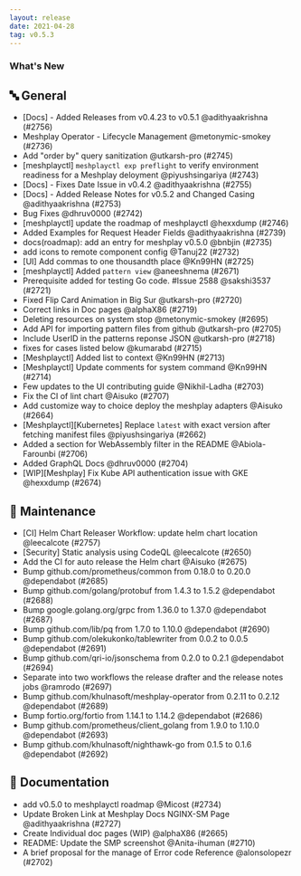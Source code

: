```yaml
---
layout: release
date: 2021-04-28
tag: v0.5.3
---
```


### What's New

## 🔤 General
- [Docs] - Added Releases from v0.4.23 to v0.5.1 @adithyaakrishna (#2756)
- Meshplay Operator - Lifecycle Management @metonymic-smokey (#2736)
- Add "order by" query sanitization @utkarsh-pro (#2745)
- [meshplayctl] `meshplayctl exp preflight` to verify environment readiness for a Meshplay deloyment @piyushsingariya (#2743)
- [Docs] - Fixes Date Issue in v0.4.2 @adithyaakrishna (#2755)
- [Docs] - Added Release Notes for v0.5.2 and Changed Casing @adithyaakrishna (#2753)
- Bug Fixes @dhruv0000 (#2742)
- [meshplayctl] update the roadmap of meshplayctl @hexxdump (#2746)
- Added Examples for Request Header Fields @adithyaakrishna (#2739)
- docs(roadmap): add an entry for meshplay v0.5.0 @bnbjin (#2735)
- add icons to remote component config  @Tanuj22 (#2732)
- [UI] Add commas to one thousandth place @Kn99HN (#2725)
- [meshplayctl] Added `pattern view` @aneeshnema (#2671)
- Prerequisite added for testing Go code. #Issue 2588 @sakshi3537 (#2721)
- Fixed Flip Card Animation in Big Sur @utkarsh-pro (#2720)
- Correct links in Doc pages @alphaX86 (#2719)
- Deleting resources on system stop @metonymic-smokey (#2695)
- Add API for importing pattern files from github @utkarsh-pro (#2705)
- Include UserID in the patterns reponse JSON @utkarsh-pro (#2718)
- fixes for cases listed below @kumarabd (#2715)
- [Meshplayctl] Added list to context @Kn99HN (#2713)
- [Meshplayctl] Update comments for system command @Kn99HN (#2714)
- Few updates to the UI contributing guide @Nikhil-Ladha (#2703)
- Fix the CI of lint chart @Aisuko (#2707)
- Add customize way to choice deploy the meshplay adapters @Aisuko (#2664)
- [Meshplayctl][Kubernetes] Replace `latest` with exact version after fetching manifest files @piyushsingariya (#2662)
- Added a section for WebAssembly filter in the README @Abiola-Farounbi (#2706)
- Added GraphQL Docs @dhruv0000 (#2704)
- [WIP][Meshplay] Fix Kube API authentication issue with GKE @hexxdump (#2674)

## 🧰 Maintenance

- [CI] Helm Chart Releaser Workflow: update helm chart location @leecalcote (#2757)
- [Security] Static analysis using CodeQL @leecalcote (#2650)
- Add the CI for auto release the Helm chart @Aisuko (#2675)
- Bump github.com/prometheus/common from 0.18.0 to 0.20.0 @dependabot (#2685)
- Bump github.com/golang/protobuf from 1.4.3 to 1.5.2 @dependabot (#2688)
- Bump google.golang.org/grpc from 1.36.0 to 1.37.0 @dependabot (#2687)
- Bump github.com/lib/pq from 1.7.0 to 1.10.0 @dependabot (#2690)
- Bump github.com/olekukonko/tablewriter from 0.0.2 to 0.0.5 @dependabot (#2691)
- Bump github.com/qri-io/jsonschema from 0.2.0 to 0.2.1 @dependabot (#2694)
- Separate into two workflows the release drafter and the release notes jobs @ramrodo (#2697)
- Bump github.com/khulnasoft/meshplay-operator from 0.2.11 to 0.2.12 @dependabot (#2689)
- Bump fortio.org/fortio from 1.14.1 to 1.14.2 @dependabot (#2686)
- Bump github.com/prometheus/client_golang from 1.9.0 to 1.10.0 @dependabot (#2693)
- Bump github.com/khulnasoft/nighthawk-go from 0.1.5 to 0.1.6 @dependabot (#2692)

## 📖 Documentation

- add v0.5.0 to meshplayctl roadmap @Micost (#2734)
- Update Broken Link at Meshplay Docs NGINX-SM Page @adithyaakrishna (#2727)
- Create Individual doc pages (WIP) @alphaX86 (#2665)
- README: Update the SMP screenshot @Anita-ihuman (#2710)
- A brief proposal for the manage of Error code Reference @alonsolopezr (#2702)
